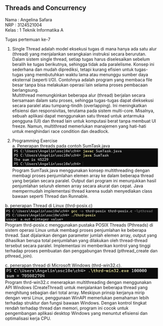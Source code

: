 ## Threads and Concurrency ##  
Nama : Angelina Safara  
NRP : 3124521004  
Kelas : 1 Teknik Informatika A  

Tugas pertemuan ke-7  

1. Single Thread adalah model eksekusi tugas di mana hanya ada satu alur (thread) yang menjalankan serangkaian instruksi secara berurutan. 
Dalam sistem single thread, setiap tugas harus diselesaikan sebelum beralih ke tugas berikutnya, sehingga tidak ada paralelisme. 
Konsep ini sederhana dan mudah diprediksi, tetapi kurang efisien untuk tugas-tugas yang membutuhkan waktu lama atau menunggu sumber daya eksternal (seperti I/O). 
Contohnya adalah program yang membaca file besar tanpa bisa melakukan operasi lain selama proses pembacaan berlangsung.  
Multithread memungkinkan beberapa alur (thread) berjalan secara bersamaan dalam satu proses, sehingga tugas-tugas dapat dieksekusi secara paralel atau tumpang-tindih (overlapping). 
Ini meningkatkan efisiensi dan responsivitas, terutama pada sistem multi-core. Misalnya, sebuah aplikasi dapat menggunakan satu thread untuk antarmuka pengguna (UI) 
dan thread lain untuk komputasi berat tanpa membuat UI freeze. Namun, multithread memerlukan manajemen yang hati-hati untuk menghindari race condition dan deadlock.  

2. Programming Exercise  
a. Penerapan threads pada contoh SumTask.java  
![a](https://github.com/angellins/SisOp-2025/blob/main/threads/a.png)  
Program SumTask.java menggunakan konsep multithreading dengan membagi proses penjumlahan elemen array ke dalam beberapa thread yang berjalan secara paralel. 
Output dari program ini menunjukkan hasil penjumlahan seluruh elemen array secara akurat dan cepat. Java mempermudah implementasi thread karena sudah menyediakan class bawaan seperti Thread dan Runnable.

b. penerapan Thread di Linux (thrd-posix.c)  
![b](https://github.com/angellins/SisOp-2025/blob/main/threads/b.png)  
Program thrd-posix.c menggunakan pustaka POSIX Threads (Pthreads) di sistem operasi Linux untuk membagi proses penjumlahan ke beberapa thread. 
Saat dijalankan dengan parameter jumlah elemen array, output yang dihasilkan berupa total penjumlahan yang dilakukan oleh thread-thread tersebut secara paralel. 
Implementasi ini memberikan kontrol yang tinggi terhadap proses pembuatan dan penggabungan thread (pthread_create dan pthread_join).  

c. penerapan thread di Microsoft Windows (thrd-win32.c).  
![c](https://github.com/angellins/SisOp-2025/blob/main/threads/c.png)  
Program thrd-win32.c menerapkan multithreading dengan menggunakan API Windows (CreateThread) untuk menjalankan beberapa thread yang menghitung sebagian dari total array.
Meskipun prinsip kerjanya mirip dengan versi Linux, penggunaan WinAPI memerlukan pemahaman lebih terhadap struktur dan fungsi bawaan Windows. Dengan kontrol tingkat rendah 
terhadap thread dan memori, program ini cocok untuk pengembangan aplikasi desktop Windows yang menuntut efisiensi dan optimalisasi kerja CPU.
